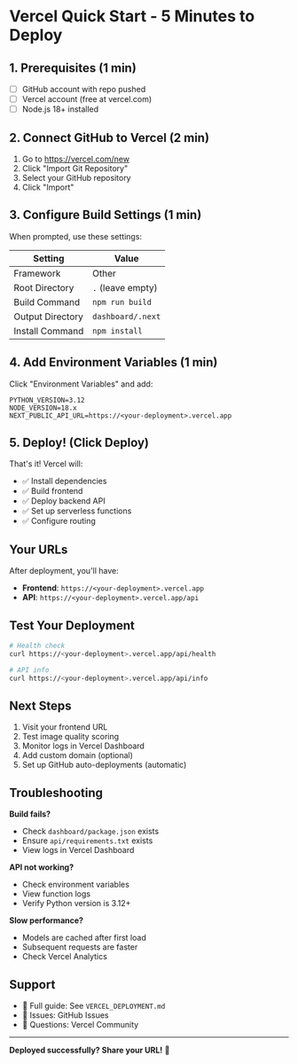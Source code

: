 # Vercel Quick Start - 5 Minutes to Deploy

## 1. Prerequisites (1 min)

- [ ] GitHub account with repo pushed
- [ ] Vercel account (free at vercel.com)
- [ ] Node.js 18+ installed

## 2. Connect GitHub to Vercel (2 min)

1. Go to https://vercel.com/new
2. Click "Import Git Repository"
3. Select your GitHub repository
4. Click "Import"

## 3. Configure Build Settings (1 min)

When prompted, use these settings:

| Setting | Value |
|---------|-------|
| Framework | Other |
| Root Directory | `.` (leave empty) |
| Build Command | `npm run build` |
| Output Directory | `dashboard/.next` |
| Install Command | `npm install` |

## 4. Add Environment Variables (1 min)

Click "Environment Variables" and add:

```
PYTHON_VERSION=3.12
NODE_VERSION=18.x
NEXT_PUBLIC_API_URL=https://<your-deployment>.vercel.app
```

## 5. Deploy! (Click Deploy)

That's it! Vercel will:
- ✅ Install dependencies
- ✅ Build frontend
- ✅ Deploy backend API
- ✅ Set up serverless functions
- ✅ Configure routing

## Your URLs

After deployment, you'll have:

- **Frontend**: `https://<your-deployment>.vercel.app`
- **API**: `https://<your-deployment>.vercel.app/api`

## Test Your Deployment

```bash
# Health check
curl https://<your-deployment>.vercel.app/api/health

# API info
curl https://<your-deployment>.vercel.app/api/info
```

## Next Steps

1. Visit your frontend URL
2. Test image quality scoring
3. Monitor logs in Vercel Dashboard
4. Add custom domain (optional)
5. Set up GitHub auto-deployments (automatic)

## Troubleshooting

**Build fails?**
- Check `dashboard/package.json` exists
- Ensure `api/requirements.txt` exists
- View logs in Vercel Dashboard

**API not working?**
- Check environment variables
- View function logs
- Verify Python version is 3.12+

**Slow performance?**
- Models are cached after first load
- Subsequent requests are faster
- Check Vercel Analytics

## Support

- 📖 Full guide: See `VERCEL_DEPLOYMENT.md`
- 🐛 Issues: GitHub Issues
- 💬 Questions: Vercel Community

---

**Deployed successfully? Share your URL!** 🎉
